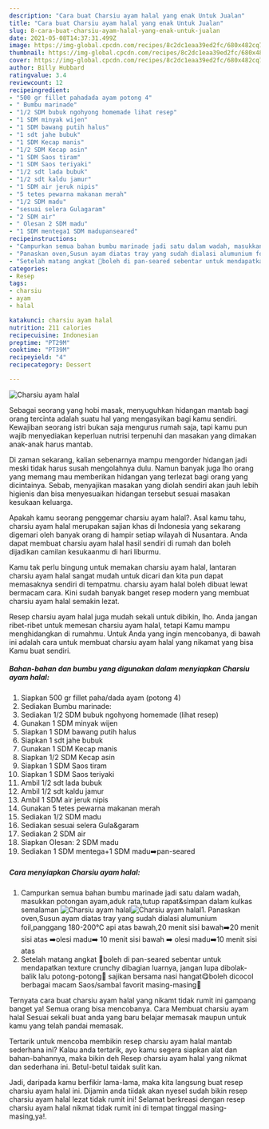 ```yaml
---
description: "Cara buat Charsiu ayam halal yang enak Untuk Jualan"
title: "Cara buat Charsiu ayam halal yang enak Untuk Jualan"
slug: 8-cara-buat-charsiu-ayam-halal-yang-enak-untuk-jualan
date: 2021-05-08T14:37:31.499Z
image: https://img-global.cpcdn.com/recipes/8c2dc1eaa39ed2fc/680x482cq70/charsiu-ayam-halal-foto-resep-utama.jpg
thumbnail: https://img-global.cpcdn.com/recipes/8c2dc1eaa39ed2fc/680x482cq70/charsiu-ayam-halal-foto-resep-utama.jpg
cover: https://img-global.cpcdn.com/recipes/8c2dc1eaa39ed2fc/680x482cq70/charsiu-ayam-halal-foto-resep-utama.jpg
author: Billy Hubbard
ratingvalue: 3.4
reviewcount: 12
recipeingredient:
- "500 gr fillet pahadada ayam potong 4"
- " Bumbu marinade"
- "1/2 SDM bubuk ngohyong homemade lihat resep"
- "1 SDM minyak wijen"
- "1 SDM bawang putih halus"
- "1 sdt jahe bubuk"
- "1 SDM Kecap manis"
- "1/2 SDM Kecap asin"
- "1 SDM Saos tiram"
- "1 SDM Saos teriyaki"
- "1/2 sdt lada bubuk"
- "1/2 sdt kaldu jamur"
- "1 SDM air jeruk nipis"
- "5 tetes pewarna makanan merah"
- "1/2 SDM madu"
- "sesuai selera Gulagaram"
- "2 SDM air"
- " Olesan 2 SDM madu"
- "1 SDM mentega1 SDM madupanseared"
recipeinstructions:
- "Campurkan semua bahan bumbu marinade jadi satu dalam wadah, masukkan potongan ayam,aduk rata,tutup rapat&amp;simpan dalam kulkas semalaman"
- "Panaskan oven,Susun ayam diatas tray yang sudah dialasi alumunium foil,panggang 180-200°C api atas bawah,20 menit sisi bawah➡️20 menit sisi atas ➡️olesi madu➡️ 10 menit sisi bawah ➡️ olesi madu➡️10 menit sisi atas"
- "Setelah matang angkat 📛boleh di pan-seared sebentar untuk mendapatkan texture crunchy dibagian luarnya, jangan lupa dibolak-balik lalu potong-potong📛 sajikan bersama nasi hangat😋boleh dicocol berbagai macam Saos/sambal favorit masing-masing🥰"
categories:
- Resep
tags:
- charsiu
- ayam
- halal

katakunci: charsiu ayam halal 
nutrition: 211 calories
recipecuisine: Indonesian
preptime: "PT29M"
cooktime: "PT39M"
recipeyield: "4"
recipecategory: Dessert

---
```



![Charsiu ayam halal](https://img-global.cpcdn.com/recipes/8c2dc1eaa39ed2fc/680x482cq70/charsiu-ayam-halal-foto-resep-utama.jpg)

Sebagai seorang yang hobi masak, menyuguhkan hidangan mantab bagi orang tercinta adalah suatu hal yang mengasyikan bagi kamu sendiri. Kewajiban seorang istri bukan saja mengurus rumah saja, tapi kamu pun wajib menyediakan keperluan nutrisi terpenuhi dan masakan yang dimakan anak-anak harus mantab.

Di zaman  sekarang, kalian sebenarnya mampu mengorder hidangan jadi meski tidak harus susah mengolahnya dulu. Namun banyak juga lho orang yang memang mau memberikan hidangan yang terlezat bagi orang yang dicintainya. Sebab, menyajikan masakan yang diolah sendiri akan jauh lebih higienis dan bisa menyesuaikan hidangan tersebut sesuai masakan kesukaan keluarga. 



Apakah kamu seorang penggemar charsiu ayam halal?. Asal kamu tahu, charsiu ayam halal merupakan sajian khas di Indonesia yang sekarang digemari oleh banyak orang di hampir setiap wilayah di Nusantara. Anda dapat membuat charsiu ayam halal hasil sendiri di rumah dan boleh dijadikan camilan kesukaanmu di hari liburmu.

Kamu tak perlu bingung untuk memakan charsiu ayam halal, lantaran charsiu ayam halal sangat mudah untuk dicari dan kita pun dapat memasaknya sendiri di tempatmu. charsiu ayam halal boleh dibuat lewat bermacam cara. Kini sudah banyak banget resep modern yang membuat charsiu ayam halal semakin lezat.

Resep charsiu ayam halal juga mudah sekali untuk dibikin, lho. Anda jangan ribet-ribet untuk memesan charsiu ayam halal, tetapi Kamu mampu menghidangkan di rumahmu. Untuk Anda yang ingin mencobanya, di bawah ini adalah cara untuk membuat charsiu ayam halal yang nikamat yang bisa Kamu buat sendiri.

<!--inarticleads1-->

##### Bahan-bahan dan bumbu yang digunakan dalam menyiapkan Charsiu ayam halal:

1. Siapkan 500 gr fillet paha/dada ayam (potong 4)
1. Sediakan  Bumbu marinade:
1. Sediakan 1/2 SDM bubuk ngohyong homemade (lihat resep)
1. Gunakan 1 SDM minyak wijen
1. Siapkan 1 SDM bawang putih halus
1. Siapkan 1 sdt jahe bubuk
1. Gunakan 1 SDM Kecap manis
1. Siapkan 1/2 SDM Kecap asin
1. Siapkan 1 SDM Saos tiram
1. Siapkan 1 SDM Saos teriyaki
1. Ambil 1/2 sdt lada bubuk
1. Ambil 1/2 sdt kaldu jamur
1. Ambil 1 SDM air jeruk nipis
1. Gunakan 5 tetes pewarna makanan merah
1. Sediakan 1/2 SDM madu
1. Sediakan sesuai selera Gula&amp;garam
1. Sediakan 2 SDM air
1. Siapkan  Olesan: 2 SDM madu
1. Sediakan 1 SDM mentega+1 SDM madu➡️pan-seared




<!--inarticleads2-->

##### Cara menyiapkan Charsiu ayam halal:

1. Campurkan semua bahan bumbu marinade jadi satu dalam wadah, masukkan potongan ayam,aduk rata,tutup rapat&amp;simpan dalam kulkas semalaman
<img src="https://img-global.cpcdn.com/steps/2da5a695a286b792/160x128cq70/charsiu-ayam-halal-langkah-memasak-1-foto.jpg" alt="Charsiu ayam halal"><img src="https://img-global.cpcdn.com/steps/5d3d203e4f3be9a3/160x128cq70/charsiu-ayam-halal-langkah-memasak-1-foto.jpg" alt="Charsiu ayam halal">1. Panaskan oven,Susun ayam diatas tray yang sudah dialasi alumunium foil,panggang 180-200°C api atas bawah,20 menit sisi bawah➡️20 menit sisi atas ➡️olesi madu➡️ 10 menit sisi bawah ➡️ olesi madu➡️10 menit sisi atas
1. Setelah matang angkat 📛boleh di pan-seared sebentar untuk mendapatkan texture crunchy dibagian luarnya, jangan lupa dibolak-balik lalu potong-potong📛 sajikan bersama nasi hangat😋boleh dicocol berbagai macam Saos/sambal favorit masing-masing🥰




Ternyata cara buat charsiu ayam halal yang nikamt tidak rumit ini gampang banget ya! Semua orang bisa mencobanya. Cara Membuat charsiu ayam halal Sesuai sekali buat anda yang baru belajar memasak maupun untuk kamu yang telah pandai memasak.

Tertarik untuk mencoba membikin resep charsiu ayam halal mantab sederhana ini? Kalau anda tertarik, ayo kamu segera siapkan alat dan bahan-bahannya, maka bikin deh Resep charsiu ayam halal yang nikmat dan sederhana ini. Betul-betul taidak sulit kan. 

Jadi, daripada kamu berfikir lama-lama, maka kita langsung buat resep charsiu ayam halal ini. Dijamin anda tiidak akan nyesel sudah bikin resep charsiu ayam halal lezat tidak rumit ini! Selamat berkreasi dengan resep charsiu ayam halal nikmat tidak rumit ini di tempat tinggal masing-masing,ya!.

